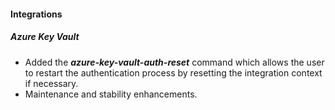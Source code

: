 
#### Integrations

##### Azure Key Vault
- Added the ***azure-key-vault-auth-reset*** command which allows the user to restart the authentication process by resetting the integration context if necessary.
- Maintenance and stability enhancements.